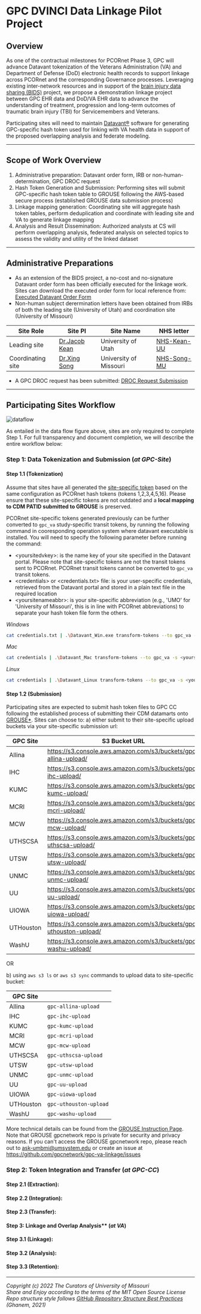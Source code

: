 # GPC DVINCI Data Linkage Pilot Project
## Overview
As one of the contractual milestones for PCORnet Phase 3, GPC will advance Datavant tokenization of the Veterans Administration (VA) and Department of Defense (DoD) electronic health records to support linkage across PCORnet and the corresponding Governance processes. Leveraging existing inter-network resources and in support of the [brain injury data sharing (BIDS)](doc/GPC_LEC_2022_BIDS-VA-Linkage.pptx) project, we propose a demonstration linkage project between GPC EHR data and DoD/VA EHR data to advance the understanding of treatment, progression and long-term outcomes of traumatic brain injury (TBI) for Servicemembers and Veterans.

Participating sites will need to maintain [Datavant®](https://datavant.com/) software for generating GPC-specific hash token used for linking with VA health data in support of the proposed overlapping analysis and federate modeling. 

****************************************************************************

## Scope of Work Overview
1. Administrative preparation: Datavant order form, IRB or non-human-determination, GPC DROC request
2. Hash Token Generation and Submission: Performing sites will submit GPC-specific hash token table to GROUSE following the AWS-based secure process (established GROUSE data submission process)
3. Linkage mapping generation: Coordinating site will aggregate hash token tables, perform deduplication and coordinate with leading site and VA to generate linkage mapping
4. Analysis and Result Dissemination: Authorized analysts at CS will perform overlapping analysis, federated analysis on selected topics to assess the validity and utility of the linked dataset

****************************************************************************

## Administrative Preparations
- As an extension of the BIDS project, a no-cost and no-signature Datavant order form has been officially executed for the linkage work. Sites can download the executed order form for local reference from: [Executed Datavant Order Form](doc/Final%20BIDS%20DaVINCI%20GPC%20Linkage%20Order%20Form_v2%20(002)%20FE.pdf)
- Non-human subject derermination letters have been obtained from IRBs of both the leading site (University of Utah) and coordination site (University of Missouri)

|Site Role|Site PI|Site Name|NHS letter|
|---------|-------|---------|----------|
|Leading site|[Dr.Jacob Kean](https://medicine.utah.edu/faculty/mddetail/u6002766)|University of Utah|[NHS-Kean-UU](doc/NHS-Kean-UU.pdf)|
|Coordinating site|[Dr.Xing Song](https://medicine.missouri.edu/faculty/xing-song-phd)|University of Missouri|[NHS-Song-MU](doc/NHS-Song-MU.pdf)|
- A GPC DROC request has been submitted: [DROC Request Submission](doc/GPCDROCOversightRequest_GPCDRO_2022-11-21_1051.pdf)

************************************************************************

## Participating Sites Workflow

![dataflow](res/GPC%20-%20VA%20Linkage%20%20-%20Option%201_%20GPC%20gets%20crosswalk%20FINAL.png)

As entailed in the data flow figure above, sites are only required to complete Step 1. For full transparency and document completion, we will describe the entire workflow below: 

### Step 1: Data Tokenization and Submission (*at GPC-Site*)
#### Step 1.1 (Tokenization)         
Assume that sites have all generated the [site-specific token](https://datavant.com/wp-content/uploads/dlm_uploads/2018/09/WhitePaper_-De-Identifying-and-Linking-Structured-Data.pdf) based on the same configuration as PCORnet hash tokens (tokens 1,2,3,4,5,16). Please ensure that these site-specific tokens are not outdated and a **local mapping to CDM PATID submitted to GROUSE** is preserved. 

PCORnet site-specific tokens generated previously can be further converted to `gpc_va` study-specific transit tokens, by running the following command in cooresponding operation system where datavant executable is installed. You will need to specify the following parameter before running the command: 
- \<yoursitedvkey\>: is the name key of your site specified in the Datavant portal. Please note that site-specific tokens are not the transit tokens sent to PCORnet. PCORnet transit tokens cannot be converted to `gpc_va` transit tokens.   
- \<credentials\> or \<credentials.txt\> file: is your user-specific credentials, retrieved from the Datavant portal and stored in a plain text file in the required location
- \<yoursitenameabbr\>: is your site-specific abbreviation (e.g., 'UMO' for 'University of Missouri', this is in line with PCORnet abbreviations) to separate your hash token file form the others. 

*Windows*
```bash
cat credentials.txt | .\Datavant_Win.exe transform-tokens --to gpc_va -s <yoursitedvkey> -i tokenization_input.csv -o tokenization_output_<yoursitenameabbr>.csv --credentials
```

*Mac*
```bash
cat credentials | .\Datavant_Mac transform-tokens --to gpc_va -s <yoursite> -i tokenization_input.csv -o tokenization_output_<yoursitenameabbr>.csv --credentials
```

*Linux*
```bash
cat credentials | .\Datavant_Linux transform-tokens --to gpc_va -s <yoursite> -i tokenization_input.csv -o tokenization_output_<yoursitenameabbr>.csv --credentials
```

#### Step 1.2 (Submission)       
Participating sites are expected to submit hash token files to GPC CC following the established process of submitting their CDM datamarts onto [GROUSE*](https://github.com/gpcnetwork/GROUSE). Sites can choose to: 
a) either submit to their site-specific upload buckets via your site-specific submission url: 

| **GPC Site** | **S3 Bucket URL**                                                  |
|--------------|--------------------------------------------------------------------|
| Allina       | https://s3.console.aws.amazon.com/s3/buckets/gpc-allina-upload/    |
| IHC          | https://s3.console.aws.amazon.com/s3/buckets/gpc-ihc-upload/       |
| KUMC         | https://s3.console.aws.amazon.com/s3/buckets/gpc-kumc-upload/      |
| MCRI         | https://s3.console.aws.amazon.com/s3/buckets/gpc-mcri-upload/      |
| MCW          | https://s3.console.aws.amazon.com/s3/buckets/gpc-mcw-upload/       |
| UTHSCSA      | https://s3.console.aws.amazon.com/s3/buckets/gpc-uthscsa-upload/   |
| UTSW         | https://s3.console.aws.amazon.com/s3/buckets/gpc-utsw-upload/      |
| UNMC         | https://s3.console.aws.amazon.com/s3/buckets/gpc-unmc-upload/      |
| UU           | https://s3.console.aws.amazon.com/s3/buckets/gpc-uu-upload/        |
| UIOWA        | https://s3.console.aws.amazon.com/s3/buckets/gpc-uiowa-upload/     |
| UTHouston    | https://s3.console.aws.amazon.com/s3/buckets/gpc-uthouston-upload/ |
| WashU        | https://s3.console.aws.amazon.com/s3/buckets/gpc-washu-upload/     |

OR 

b) using `aws s3 ls` or `aws s3 sync` commands to upload data to site-specific bucket: 

| **GPC Site** | **<upload-bucket-name>**  |
|--------------|---------------------------|
| Allina       | `gpc-allina-upload`       |
| IHC          | `gpc-ihc-upload`          |
| KUMC         | `gpc-kumc-upload`         |
| MCRI         | `gpc-mcri-upload`         |
| MCW          | `gpc-mcw-upload`          |
| UTHSCSA      | `gpc-uthscsa-upload`      |
| UTSW         | `gpc-utsw-upload`         |
| UNMC         | `gpc-unmc-upload`         |
| UU           | `gpc-uu-upload`           |
| UIOWA        | `gpc-uiowa-upload`        |
| UTHouston    | `gpc-uthouston-upload`    |
| WashU        | `gpc-washu-upload`        |

More technical details can be found from the [GROUSE Instruction Page](https://github.com/gpcnetwork/GROUSE#readme). Note that GROUSE gpcnetwork repo is private for security and privacy reasons. If you can't access the GROUSE gpcnetwork repo, please reach out to ask-umbmi@umsystem.edu or create an issue at https://github.com/gpcnetwork/gpc-va-linkage/issues 


### Step 2: Token Integration and Transfer (*at GPC-CC*)
#### Step 2.1 (Extraction): 
#### Step 2.2 (Integration): 
#### Step 2.3 (Transfer): 


#### Step 3: Linkage and Overlap Analysis** (*at VA*)
#### Step 3.1 (Linkage): 
#### Step 3.2 (Analysis): 
#### Step 3.3 (Retention): 


************************************************************************
*Copyright (c) 2022 The Curators of University of Missouri*</br>
*Share and Enjoy according to the terms of the MIT Open Source License*</br>
*Repo structure style follows [GitHub Repository Structure Best Practices](https://soulaimanghanem.medium.com/github-repository-structure-best-practices-248e6effc405) (Ghanem, 2021)*



